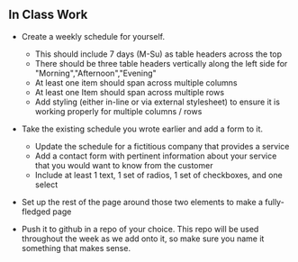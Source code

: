 ## In Class Work

* Create a weekly schedule for yourself. 
    * This should include 7 days (M-Su) as table headers across the top
    * There should be three table headers vertically along the left side for "Morning","Afternoon","Evening"
    * At least one item should span across multiple columns
    * At least one Item should span across multiple rows
    * Add styling (either in-line or via external stylesheet) to ensure it is working properly for multiple columns / rows 

* Take the existing schedule you wrote earlier and add a form to it.
    * Update the schedule for a fictitious company that provides a service
    * Add a contact form with pertinent information about your service that you would want to know from the customer
    * Include at least 1 text, 1 set of radios, 1 set of checkboxes, and one select

* Set up the rest of the page around those two elements to make a fully-fledged page
* Push it to github in a repo of your choice. This repo will be used throughout the week as we add onto it, so make sure you name it something that makes sense. 
